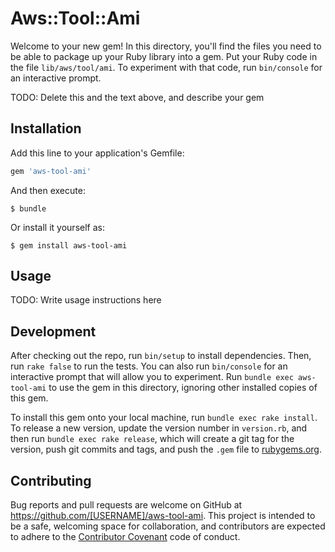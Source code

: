 # Aws::Tool::Ami

Welcome to your new gem! In this directory, you'll find the files you need to be able to package up your Ruby library into a gem. Put your Ruby code in the file `lib/aws/tool/ami`. To experiment with that code, run `bin/console` for an interactive prompt.

TODO: Delete this and the text above, and describe your gem

## Installation

Add this line to your application's Gemfile:

```ruby
gem 'aws-tool-ami'
```

And then execute:

    $ bundle

Or install it yourself as:

    $ gem install aws-tool-ami

## Usage

TODO: Write usage instructions here

## Development

After checking out the repo, run `bin/setup` to install dependencies. Then, run `rake false` to run the tests. You can also run `bin/console` for an interactive prompt that will allow you to experiment. Run `bundle exec aws-tool-ami` to use the gem in this directory, ignoring other installed copies of this gem.

To install this gem onto your local machine, run `bundle exec rake install`. To release a new version, update the version number in `version.rb`, and then run `bundle exec rake release`, which will create a git tag for the version, push git commits and tags, and push the `.gem` file to [rubygems.org](https://rubygems.org).

## Contributing

Bug reports and pull requests are welcome on GitHub at https://github.com/[USERNAME]/aws-tool-ami. This project is intended to be a safe, welcoming space for collaboration, and contributors are expected to adhere to the [Contributor Covenant](contributor-covenant.org) code of conduct.


